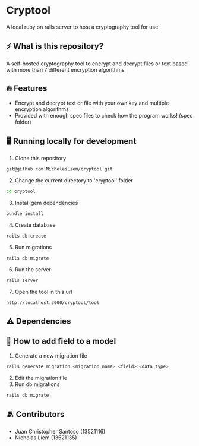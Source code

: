 # Cryptool
A local ruby on rails server to host a cryptography tool for use

## ⚡ What is this repository?
A self-hosted cryptography tool to encrypt and decrypt files or text based with more than 7 different encryption algorithms

## 🔥 Features
- Encrypt and decrypt text or file with your own key and multiple encryption algorithms
- Provided with enough spec files to check how the program works! (spec folder)

## 🖥️ Running locally for development

1. Clone this repository
```sh
git@github.com:NicholasLiem/cryptool.git
```

2. Change the current directory to 'cryptool' folder
```sh
cd cryptool
```

3. Install gem dependencies
```sh
bundle install
```

4. Create database
```sh
rails db:create
```

5. Run migrations
```sh
rails db:migrate
```

6. Run the server
```sh
rails server
```

7. Open the tool in this url
```sh
http://localhost:3000/cryptool/tool
```

## ⚠️ Dependencies 
## 📖 How to add field to a model
1. Generate a new migration file 
```sh
rails generate migration <migration_name> <field>:<data_type>
```
2. Edit the migration file
3. Run db migrations
```sh
rails db:migrate
```
## 🫂 Contributors
- Juan Christopher Santoso (13521116)
- Nicholas Liem (13521135)
